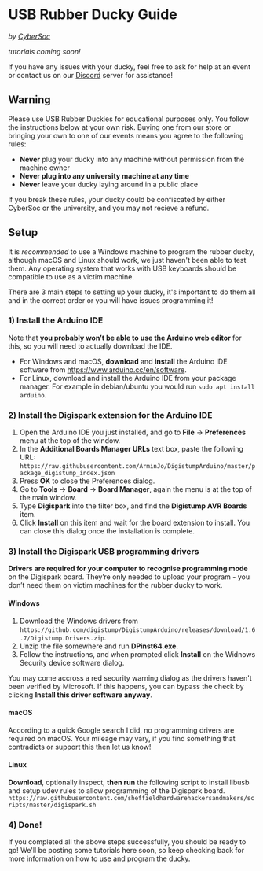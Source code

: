 # USB Rubber Ducky Guide
*by [CyberSoc](https://cybersoc.org.uk/?r=ducky-guide)*

*tutorials coming soon!*

If you have any issues with your ducky, feel free to ask for help at an event or contact us on our [Discord](https://cybersoc.org.uk/discord) server for assistance!

## Warning
Please use USB Rubber Duckies for educational purposes only. You follow the instructions below at your own risk. Buying one from our store or bringing your own to one of our events means you agree to the following rules:
- **Never** plug your ducky into any machine without permission from the machine owner
- **Never plug into any university machine at any time**
- **Never** leave your ducky laying around in a public place

If you break these rules, your ducky could be confiscated by either CyberSoc or the university, and you may not recieve a refund.

## Setup

It is *recommended* to use a Windows machine to program the rubber ducky, although macOS and Linux should work, we just haven't been able to test them. Any operating system that works with USB keyboards should be compatible to use as a victim machine.

There are 3 main steps to setting up your ducky, it's important to do them all and in the correct order or you will have issues programming it!

### 1) Install the Arduino IDE
Note that **you probably won’t be able to use the Arduino web editor** for this, so you will need to actually download the IDE.
- For Windows and macOS, **download** and **install** the Arduino IDE software from https://www.arduino.cc/en/software.
- For Linux, download and install the Arduino IDE from your package manager. For example in debian/ubuntu you would run `sudo apt install arduino`.

### 2) Install the Digispark extension for the Arduino IDE
1. Open the Arduino IDE you just installed, and go to **File** → **Preferences** menu at the top of the window.
2. In the **Additional Boards Manager URLs** text box, paste the following URL:
`https://raw.githubusercontent.com/ArminJo/DigistumpArduino/master/package_digistump_index.json`
3. Press **OK** to close the Preferences dialog.
4. Go to **Tools** → **Board** → **Board Manager**, again the menu is at the top of the main window.
5. Type **Digispark** into the filter box, and find the **Digistump AVR Boards** item.
6. Click **Install** on this item and wait for the board extension to install. You can close this dialog once the installation is complete.

### 3) Install the Digispark USB programming drivers
**Drivers are required for your computer to recognise programming mode** on the Digispark board. They’re only needed to upload your program - you don’t need them on victim machines for the rubber ducky to work.

#### Windows
1. Download the Windows drivers from `https://github.com/digistump/DigistumpArduino/releases/download/1.6.7/Digistump.Drivers.zip`.
2. Unzip the file somewhere and run **DPinst64.exe**.
3. Follow the instructions, and when prompted click **Install** on the Widnows Security device software dialog.

You may come accross a red security warning dialog as the drivers haven't been verified by Microsoft. If this happens, you can bypass the check by clicking **Install this driver software anyway**.

#### macOS
According to a quick Google search I did, no programming drivers are required on macOS. Your mileage may vary, if you find something that contradicts or support this then let us know!

#### Linux
**Download**, optionally inspect, **then run** the following script to install libusb and setup udev rules to allow programming of the Digispark board.
`https://raw.githubusercontent.com/sheffieldhardwarehackersandmakers/scripts/master/digispark.sh`

### 4) Done!
If you completed all the above steps successfully, you should be ready to go! We'll be posting some tutorials here soon, so keep checking back for more information on how to use and program the ducky.

